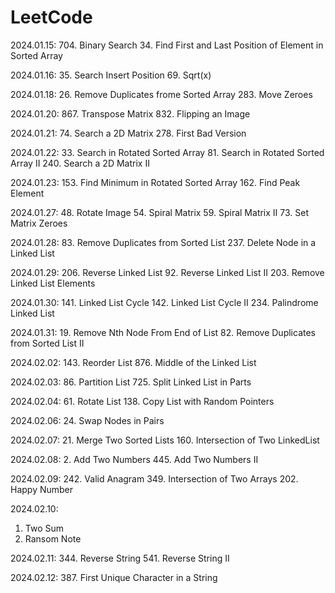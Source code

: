 # LeetCode

2024.01.15:
704. Binary Search
34. Find First and Last Position of Element in Sorted Array

2024.01.16:
35. Search Insert Position
69. Sqrt(x)

2024.01.18:
26. Remove Duplicates frome Sorted Array
283. Move Zeroes

2024.01.20:
867. Transpose Matrix
832. Flipping an Image

2024.01.21:
74. Search a 2D Matrix
278. First Bad Version

2024.01.22:
33. Search in Rotated Sorted Array
81. Search in Rotated Sorted Array II
240. Search a 2D Matrix II


2024.01.23:
153. Find Minimum in Rotated Sorted Array
162. Find Peak Element

2024.01.27:
48. Rotate Image
54. Spiral Matrix
59. Spiral Matrix II
73. Set Matrix Zeroes

2024.01.28:
83. Remove Duplicates from Sorted List
237. Delete Node in a Linked List

2024.01.29:
206. Reverse Linked List
92. Reverse Linked List II
203. Remove Linked List Elements

2024.01.30:
141. Linked List Cycle
142. Linked List Cycle II
234. Palindrome Linked List


2024.01.31:
19. Remove Nth Node From End of List
82. Remove Duplicates from Sorted List II

2024.02.02:
143. Reorder List
876. Middle of the Linked List

2024.02.03:
86. Partition List
725. Split Linked List in Parts

2024.02.04:
61. Rotate List
138. Copy List with Random Pointers

2024.02.06:
24. Swap Nodes in Pairs

2024.02.07:
21. Merge Two Sorted Lists
160. Intersection of Two LinkedList

2024.02.08:
2. Add Two Numbers
445. Add Two Numbers II

2024.02.09:
242. Valid Anagram
349. Intersection of Two Arrays
202. Happy Number

2024.02.10:
1. Two Sum
383. Ransom Note

2024.02.11:
344. Reverse String
541. Reverse String II

2024.02.12:
387. First Unique Character in a String